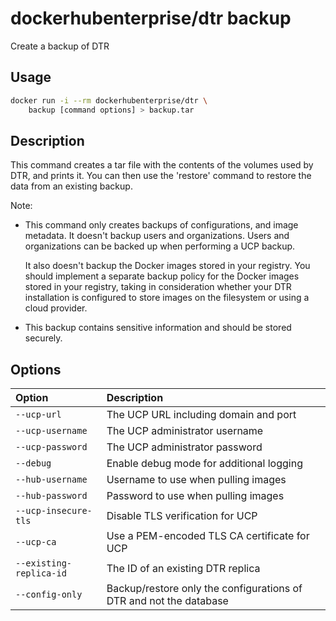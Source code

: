 <!--[metadata]>
+++
title ="backup"
description="Create a backup of DTR"
keywords= ["docker, dtr, cli, backup"]
[menu.main]
parent="dtr_menu_reference"
identifier="dtr_reference_backup"
+++
<![end-metadata]-->

# dockerhubenterprise/dtr backup

Create a backup of DTR

## Usage

```bash
docker run -i --rm dockerhubenterprise/dtr \
    backup [command options] > backup.tar
```

## Description


This command creates a tar file with the contents of the volumes used by
DTR, and prints it. You can then use the 'restore' command to restore the data
from an existing backup.

Note:

  * This command only creates backups of configurations, and image metadata.
    It doesn't backup users and organizations. Users and organizations can be
    backed up when performing a UCP backup.

    It also doesn't backup the Docker images stored in your registry.
    You should implement a separate backup policy for the Docker images stored
    in your registry, taking in consideration whether your DTR installation is
    configured to store images on the filesystem or using a cloud provider.

  * This backup contains sensitive information and should be
    stored securely.


## Options

| Option                    | Description                |
|:--------------------------|:---------------------------|
|`--ucp-url`|The UCP URL including domain and port|
|`--ucp-username`|The UCP administrator username|
|`--ucp-password`|The UCP administrator password|
|`--debug`|Enable debug mode for additional logging|
|`--hub-username`|Username to use when pulling images|
|`--hub-password`|Password to use when pulling images|
|`--ucp-insecure-tls`|Disable TLS verification for UCP|
|`--ucp-ca`|Use a PEM-encoded TLS CA certificate for UCP|
|`--existing-replica-id`|The ID of an existing DTR replica|
|`--config-only`|Backup/restore only the configurations of DTR and not the database|

